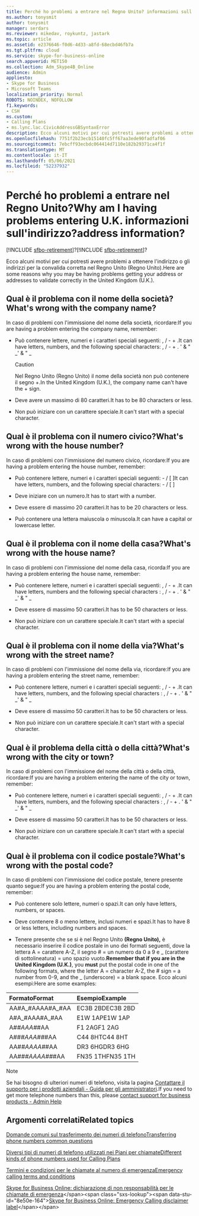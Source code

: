 ```yaml
---
title: Perché ho problemi a entrare nel Regno Unito? informazioni sull'indirizzo?
ms.author: tonysmit
author: tonysmit
manager: serdars
ms.reviewer: mikedav, roykuntz, jastark
ms.topic: article
ms.assetid: e2376646-f0d6-4d33-a8fd-68ecbd46fb7a
ms.tgt.pltfrm: cloud
ms.service: skype-for-business-online
search.appverid: MET150
ms.collection: Adm_Skype4B_Online
audience: Admin
appliesto:
- Skype for Business
- Microsoft Teams
localization_priority: Normal
ROBOTS: NOINDEX, NOFOLLOW
f1.keywords:
- CSH
ms.custom:
- Calling Plans
- ms.lync.lac.CivicAddressGBSyntaxError
description: Ecco alcuni motivi per cui potresti avere problemi a ottenere l'indirizzo o gli indirizzi per la convalida corretta nel Regno Unito (Regno Unito).
ms.openlocfilehash: 7751f2b23ecb15140fc5ff67aa3ede90fadfaf06
ms.sourcegitcommit: 7ebcff93ecbdc064414d7110e182b29371ca4f1f
ms.translationtype: MT
ms.contentlocale: it-IT
ms.lasthandoff: 05/06/2021
ms.locfileid: "52237932"
---
```

# <a name="why-am-i-having-problems-entering-uk-address-information"></a><span data-ttu-id="8e50e-104">Perché ho problemi a entrare nel Regno Unito?</span><span class="sxs-lookup"><span data-stu-id="8e50e-104">Why am I having problems entering U.K.</span></span> <span data-ttu-id="8e50e-105">informazioni sull'indirizzo?</span><span class="sxs-lookup"><span data-stu-id="8e50e-105">address information?</span></span>

<span data-ttu-id="8e50e-106">[!INCLUDE [sfbo-retirement](../../Hub/includes/sfbo-retirement.md)]?</span><span class="sxs-lookup"><span data-stu-id="8e50e-106">[!INCLUDE [sfbo-retirement](../../Hub/includes/sfbo-retirement.md)]?</span></span>

<span data-ttu-id="8e50e-107">Ecco alcuni motivi per cui potresti avere problemi a ottenere l'indirizzo o gli indirizzi per la convalida corretta nel Regno Unito (Regno Unito).</span><span class="sxs-lookup"><span data-stu-id="8e50e-107">Here are some reasons why you may be having problems getting your address or addresses to validate correctly in the United Kingdom (U.K.).</span></span>
  
## <a name="whats-wrong-with-the-company-name"></a><span data-ttu-id="8e50e-108">Qual è il problema con il nome della società?</span><span class="sxs-lookup"><span data-stu-id="8e50e-108">What's wrong with the company name?</span></span>

<span data-ttu-id="8e50e-109">In caso di problemi con l'immissione del nome della società, ricordare:</span><span class="sxs-lookup"><span data-stu-id="8e50e-109">If you are having a problem entering the company name, remember:</span></span>
  
- <span data-ttu-id="8e50e-110">Può contenere lettere, numeri e i caratteri speciali seguenti: , / - + .</span><span class="sxs-lookup"><span data-stu-id="8e50e-110">It can have letters, numbers, and the following special characters: , / - + .</span></span> <span data-ttu-id="8e50e-111">' &amp; " _</span><span class="sxs-lookup"><span data-stu-id="8e50e-111">' &amp; " _</span></span> 
    
    > [!CAUTION]
    > <span data-ttu-id="8e50e-112">Nel Regno Unito (Regno Unito) il nome della società non può contenere il segno +.</span><span class="sxs-lookup"><span data-stu-id="8e50e-112">In the United Kingdom (U.K.), the company name can't have the + sign.</span></span> 
  
- <span data-ttu-id="8e50e-113">Deve avere un massimo di 80 caratteri.</span><span class="sxs-lookup"><span data-stu-id="8e50e-113">It has to be 80 characters or less.</span></span>
    
- <span data-ttu-id="8e50e-114">Non può iniziare con un carattere speciale.</span><span class="sxs-lookup"><span data-stu-id="8e50e-114">It can't start with a special character.</span></span>
    
## <a name="whats-wrong-with-the-house-number"></a><span data-ttu-id="8e50e-115">Qual è il problema con il numero civico?</span><span class="sxs-lookup"><span data-stu-id="8e50e-115">What's wrong with the house number?</span></span>

<span data-ttu-id="8e50e-116">In caso di problemi con l'immissione del numero civico, ricordare:</span><span class="sxs-lookup"><span data-stu-id="8e50e-116">If you are having a problem entering the house number, remember:</span></span>
  
- <span data-ttu-id="8e50e-117">Può contenere lettere, numeri e i caratteri speciali seguenti: - / [ ]</span><span class="sxs-lookup"><span data-stu-id="8e50e-117">It can have letters, numbers, and the following special characters: - / [ ]</span></span>
    
- <span data-ttu-id="8e50e-118">Deve iniziare con un numero.</span><span class="sxs-lookup"><span data-stu-id="8e50e-118">It has to start with a number.</span></span>
    
- <span data-ttu-id="8e50e-119">Deve essere di massimo 20 caratteri.</span><span class="sxs-lookup"><span data-stu-id="8e50e-119">It has to be 20 characters or less.</span></span>
    
- <span data-ttu-id="8e50e-120">Può contenere una lettera maiuscola o minuscola.</span><span class="sxs-lookup"><span data-stu-id="8e50e-120">It can have a capital or lowercase letter.</span></span>
    
## <a name="whats-wrong-with-the-house-name"></a><span data-ttu-id="8e50e-121">Qual è il problema con il nome della casa?</span><span class="sxs-lookup"><span data-stu-id="8e50e-121">What's wrong with the house name?</span></span>

<span data-ttu-id="8e50e-122">In caso di problemi con l'immissione del nome della casa, ricorda:</span><span class="sxs-lookup"><span data-stu-id="8e50e-122">If you are having a problem entering the house name, remember:</span></span>
  
- <span data-ttu-id="8e50e-123">Può contenere lettere, numeri e i caratteri speciali seguenti: , / - + .</span><span class="sxs-lookup"><span data-stu-id="8e50e-123">It can have letters, numbers and the following special characters : , / - + .</span></span> <span data-ttu-id="8e50e-124">' &amp; " _</span><span class="sxs-lookup"><span data-stu-id="8e50e-124">' &amp; " _</span></span>
    
- <span data-ttu-id="8e50e-125">Deve essere di massimo 50 caratteri.</span><span class="sxs-lookup"><span data-stu-id="8e50e-125">It has to be 50 characters or less.</span></span>
    
- <span data-ttu-id="8e50e-126">Non può iniziare con un carattere speciale.</span><span class="sxs-lookup"><span data-stu-id="8e50e-126">It can't start with a special character.</span></span>
    
## <a name="whats-wrong-with-the-street-name"></a><span data-ttu-id="8e50e-127">Qual è il problema con il nome della via?</span><span class="sxs-lookup"><span data-stu-id="8e50e-127">What's wrong with the street name?</span></span>

<span data-ttu-id="8e50e-128">In caso di problemi con l'immissione del nome della via, ricordare:</span><span class="sxs-lookup"><span data-stu-id="8e50e-128">If you are having a problem entering the street name, remember:</span></span>
  
- <span data-ttu-id="8e50e-129">Può contenere lettere, numeri e i caratteri speciali seguenti: , / - + .</span><span class="sxs-lookup"><span data-stu-id="8e50e-129">It can have letters, numbers, and the following special characters : , / - + .</span></span> <span data-ttu-id="8e50e-130">' &amp; " _</span><span class="sxs-lookup"><span data-stu-id="8e50e-130">' &amp; " _</span></span> 
    
- <span data-ttu-id="8e50e-131">Deve essere di massimo 50 caratteri.</span><span class="sxs-lookup"><span data-stu-id="8e50e-131">It has to be 50 characters or less.</span></span>
    
- <span data-ttu-id="8e50e-132">Non può iniziare con un carattere speciale.</span><span class="sxs-lookup"><span data-stu-id="8e50e-132">It can't start with a special character.</span></span> 
    
## <a name="whats-wrong-with-the-city-or-town"></a><span data-ttu-id="8e50e-133">Qual è il problema della città o della città?</span><span class="sxs-lookup"><span data-stu-id="8e50e-133">What's wrong with the city or town?</span></span>

<span data-ttu-id="8e50e-134">In caso di problemi con l'immissione del nome della città o della città, ricordare:</span><span class="sxs-lookup"><span data-stu-id="8e50e-134">If you are having a problem entering the name of the city or town, remember:</span></span>
  
- <span data-ttu-id="8e50e-135">Può contenere lettere, numeri e i caratteri speciali seguenti: , / - + .</span><span class="sxs-lookup"><span data-stu-id="8e50e-135">It can have letters, numbers, and the following special characters : , / - + .</span></span> <span data-ttu-id="8e50e-136">' &amp; " _</span><span class="sxs-lookup"><span data-stu-id="8e50e-136">' &amp; " _</span></span>
    
- <span data-ttu-id="8e50e-137">Deve essere di massimo 50 caratteri.</span><span class="sxs-lookup"><span data-stu-id="8e50e-137">It has to be 50 characters or less.</span></span>
    
- <span data-ttu-id="8e50e-138">Non può iniziare con un carattere speciale.</span><span class="sxs-lookup"><span data-stu-id="8e50e-138">It can't start with a special character.</span></span> 
    
## <a name="whats-wrong-with-the-postal-code"></a><span data-ttu-id="8e50e-139">Qual è il problema con il codice postale?</span><span class="sxs-lookup"><span data-stu-id="8e50e-139">What's wrong with the postal code?</span></span>

<span data-ttu-id="8e50e-140">In caso di problemi con l'immissione del codice postale, tenere presente quanto segue:</span><span class="sxs-lookup"><span data-stu-id="8e50e-140">If you are having a problem entering the postal code, remember:</span></span>
  
- <span data-ttu-id="8e50e-141">Può contenere solo lettere, numeri o spazi.</span><span class="sxs-lookup"><span data-stu-id="8e50e-141">It can only have letters, numbers, or spaces.</span></span>
    
- <span data-ttu-id="8e50e-142">Deve contenere 8 o meno lettere, inclusi numeri e spazi.</span><span class="sxs-lookup"><span data-stu-id="8e50e-142">It has to have 8 or less letters, including numbers and spaces.</span></span>
    
- <span data-ttu-id="8e50e-143">Tenere presente che se si è nel Regno Unito  **(Regno Unito),** è necessario inserire il codice postale in uno dei formati seguenti, dove la lettera A = carattere A-Z, il segno # = un numero da 0 a 9 e _ (carattere di sottolineatura) = uno spazio vuoto.</span><span class="sxs-lookup"><span data-stu-id="8e50e-143">**Remember that if you are in the United Kingdom (U.K.)**, you **must** put the postal code in one of the following formats, where the letter A = character A-Z, the # sign = a number from 0-9, and the _ (underscore) = a blank space.</span></span> <span data-ttu-id="8e50e-144">Ecco alcuni esempi:</span><span class="sxs-lookup"><span data-stu-id="8e50e-144">Here are some examples:</span></span>
    
|<span data-ttu-id="8e50e-145">**Formato**</span><span class="sxs-lookup"><span data-stu-id="8e50e-145">**Format**</span></span>|<span data-ttu-id="8e50e-146">**Esempio**</span><span class="sxs-lookup"><span data-stu-id="8e50e-146">**Example**</span></span>|
|:-----|:-----|
|<span data-ttu-id="8e50e-147">AA#A_#AA</span><span class="sxs-lookup"><span data-stu-id="8e50e-147">AA#A_#AA</span></span>  <br/> |<span data-ttu-id="8e50e-148">EC3B 2BD</span><span class="sxs-lookup"><span data-stu-id="8e50e-148">EC3B 2BD</span></span>  <br/> |
|<span data-ttu-id="8e50e-149">A#A_#AA</span><span class="sxs-lookup"><span data-stu-id="8e50e-149">A#A_#AA</span></span>  <br/> |<span data-ttu-id="8e50e-150">E1W 1AP</span><span class="sxs-lookup"><span data-stu-id="8e50e-150">E1W 1AP</span></span>  <br/> |
|<span data-ttu-id="8e50e-151">A#_#AA</span><span class="sxs-lookup"><span data-stu-id="8e50e-151">A#_#AA</span></span>  <br/> |<span data-ttu-id="8e50e-152">F1 2AG</span><span class="sxs-lookup"><span data-stu-id="8e50e-152">F1 2AG</span></span>  <br/> |
|<span data-ttu-id="8e50e-153">A##_#AA</span><span class="sxs-lookup"><span data-stu-id="8e50e-153">A##_#AA</span></span>  <br/> |<span data-ttu-id="8e50e-154">C44 8HT</span><span class="sxs-lookup"><span data-stu-id="8e50e-154">C44 8HT</span></span>  <br/> |
|<span data-ttu-id="8e50e-155">AA#_#AA</span><span class="sxs-lookup"><span data-stu-id="8e50e-155">AA#_#AA</span></span>  <br/> |<span data-ttu-id="8e50e-156">DR3 6HG</span><span class="sxs-lookup"><span data-stu-id="8e50e-156">DR3 6HG</span></span>  <br/> |
|<span data-ttu-id="8e50e-157">AA##_#AA</span><span class="sxs-lookup"><span data-stu-id="8e50e-157">AA##_#AA</span></span>  <br/> |<span data-ttu-id="8e50e-158">FN35 1TH</span><span class="sxs-lookup"><span data-stu-id="8e50e-158">FN35 1TH</span></span>  <br/> |

> [!NOTE]
> <span data-ttu-id="8e50e-159">Se hai bisogno di ulteriori numeri di telefono, visita la pagina [Contattare il supporto per i prodotti aziendali - Guida per gli amministratori](https://support.office.com/article/32a17ca7-6fa0-4870-8a8d-e25ba4ccfd4b).</span><span class="sxs-lookup"><span data-stu-id="8e50e-159">If you need to get more telephone numbers than this, please [contact support for business products - Admin Help](https://support.office.com/article/32a17ca7-6fa0-4870-8a8d-e25ba4ccfd4b)</span></span>

   
## <a name="related-topics"></a><span data-ttu-id="8e50e-160">Argomenti correlati</span><span class="sxs-lookup"><span data-stu-id="8e50e-160">Related topics</span></span>
[<span data-ttu-id="8e50e-161">Domande comuni sul trasferimento dei numeri di telefono</span><span class="sxs-lookup"><span data-stu-id="8e50e-161">Transferring phone numbers common questions</span></span>](/microsoftteams/transferring-phone-numbers-common-questions)

[<span data-ttu-id="8e50e-162">Diversi tipi di numeri di telefono utilizzati nei Piani per chiamate</span><span class="sxs-lookup"><span data-stu-id="8e50e-162">Different kinds of phone numbers used for Calling Plans</span></span>](/microsoftteams/different-kinds-of-phone-numbers-used-for-calling-plans)

[<span data-ttu-id="8e50e-163">Termini e condizioni per le chiamate al numero di emergenza</span><span class="sxs-lookup"><span data-stu-id="8e50e-163">Emergency calling terms and conditions</span></span>](/microsoftteams/emergency-calling-terms-and-conditions)

<span data-ttu-id="8e50e-164">[Skype for Business Online: dichiarazione di non responsabilità per le chiamate di emergenza](https://github.com/MicrosoftDocs/OfficeDocs-SkypeForBusiness/blob/live/Teams/downloads/emergency-calling/emergency-calling-label-(en-us)-(v.1.0).zip?raw=true)</span><span class="sxs-lookup"><span data-stu-id="8e50e-164">[Skype for Business Online: Emergency Calling disclaimer label](https://github.com/MicrosoftDocs/OfficeDocs-SkypeForBusiness/blob/live/Teams/downloads/emergency-calling/emergency-calling-label-(en-us)-(v.1.0).zip?raw=true)</span></span>

  
 
